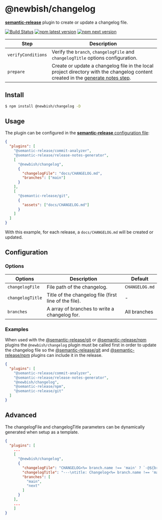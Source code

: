 # @newbish/changelog

[**semantic-release**](https://github.com/semantic-release/semantic-release) plugin to create or update a changelog file.

[![Build Status](https://github.com/semantic-release/changelog/workflows/Test/badge.svg)](https://github.com/semantic-release/changelog/actions?query=workflow%3ATest+branch%3Amaster) [![npm latest version](https://img.shields.io/npm/v/@semantic-release/changelog/latest.svg)](https://www.npmjs.com/package/@semantic-release/changelog)
[![npm next version](https://img.shields.io/npm/v/@semantic-release/changelog/next.svg)](https://www.npmjs.com/package/@semantic-release/changelog)

| Step               | Description                                                                                                                                                                                           |
| ------------------ | ----------------------------------------------------------------------------------------------------------------------------------------------------------------------------------------------------- |
| `verifyConditions` | Verify the `branch`, `changelogFile` and `changelogTitle` options configuration.                                                                                                                      |
| `prepare`          | Create or update a changelog file in the local project directory with the changelog content created in the [generate notes step](https://github.com/semantic-release/semantic-release#release-steps). |

## Install

```bash
$ npm install @newbish/changelog -D
```

## Usage

The plugin can be configured in the [**semantic-release** configuration file](https://github.com/semantic-release/semantic-release/blob/master/docs/usage/configuration.md#configuration):

```json
{
  "plugins": [
    "@semantic-release/commit-analyzer",
    "@semantic-release/release-notes-generator",
    [
      "@newbish/changelog",
      {
        "changelogFile": "docs/CHANGELOG.md",
        "branches": ["main"]
      }
    ],
    [
      "@semantic-release/git",
      {
        "assets": ["docs/CHANGELOG.md"]
      }
    ]
  ]
}
```

With this example, for each release, a `docs/CHANGELOG.md` will be created or updated.

## Configuration

### Options

| Options          | Description                                           | Default        |
| ---------------- | ----------------------------------------------------- | -------------- |
| `changelogFile`  | File path of the changelog.                           | `CHANGELOG.md` |
| `changelogTitle` | Title of the changelog file (first line of the file). | -              |
| `branches`       | A array of branches to write a changelog for.         | All branches   |

### Examples

When used with the [@semantic-release/git](https://github.com/semantic-release/git) or [@semantic-release/npm](https://github.com/semantic-release/npm) plugins the `@newbish/changelog` plugin must be called first in order to update the changelog file so the [@semantic-release/git](https://github.com/semantic-release/git) and [@semantic-release/npm](https://github.com/semantic-release/npm) plugins can include it in the release.

```json
{
  "plugins": [
    "@semantic-release/commit-analyzer",
    "@semantic-release/release-notes-generator",
    "@newbish/changelog",
    "@semantic-release/npm",
    "@semantic-release/git"
  ]
}
```

## Advanced

The changelogFile and changelogTitle parameters can be dynamically generated when setup as a template.

```json
{
  "plugins": [
    ...
    [
      "@newbish/changelog",
      {
        "changelogFile": "CHANGELOG<%= branch.name !== 'main' ? `-@${branch.name}` : '' %>.md",
        "changelogTitle": "---\ntitle: Changelog<%= branch.name !== 'main' ? '- Next Branch' : '' %>\n---",
        "branches": [
          "main",
          "next"
        ]
      }
    ],
    ...
    ]
}
```

